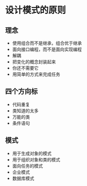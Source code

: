 # 设计模式的原则

## 理念

- 使用组合而不是继承，组合优于继承
- 面向接口编程，而不是面向实现编程
- 解耦
- 把变化的概念封装起来
- 你还不需要它
- 用简单的方式来完成任务

## 四个方向标

- 代码重复
- 类知道的太多
- 万能的类
- 条件语句

## 模式

- 用于生成对象的模式
- 用于组织对象和类的模式
- 面向任务的模式
- 企业模式
- 数据库模式


